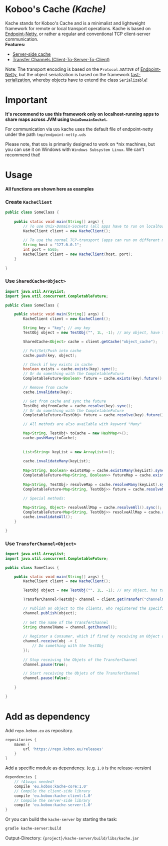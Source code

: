 # **Koboo's Cache** *(Kache)*

Kache stands for Koboo's Cache and is a minimalist and lightweight framework for remote or local transport operations. 
Kache is based on [Endpoint-Netty](https://github.com/Koboo/endpoint-netty), or rather a regular and conventional TCP client-server communication. 
<br>
**Features:**
* [Server-side cache](#use-sharedcacheobject)
* [Transfer Channels (Client-To-Server-To-Client)](#use-transferchannelobject)

Note: The transport encoding is based on the ``Protocol.NATIVE`` of [Endpoint-Netty](https://github.com/Koboo/endpoint-netty), 
but the object serialization is based on the framework [fast-serialization](https://github.com/RuedigerMoeller/fast-serialization), 
whereby objects have to extend the class ``Serializable``!

# Important

**It's recommend to use this framework only on localhost-running apps to share maps across JVM using `UnixDomainSocket`.**

For communication via `UDS` kache uses the default file of endpoint-netty under the path `tmp/endpoint-netty.uds`

Please note, that `UDS` is primarily designed to work on *nix machines, but you can use it on Windows with `Windows Subsystem Linux`. We can't recommend that!

# Usage
  
**All functions are shown here as examples**  

### Create ``KacheClient``
````java
public class SomeClass {
    
    public static void main(String[] args) {
        // To use Unix-Domain-Sockets (all apps have to run on localhost)
        KacheClient client = new KacheClient();
        
        // To use the normal TCP-transport (apps can run on different machines)
        String host = "127.0.0.1";
        int port = 6565;
        KacheClient client = new KacheClient(host, port);
    }
    
}
````

### Use ``SharedCache<Object>``
````java
import java.util.ArrayList;
import java.util.concurrent.CompletableFuture;

public class SomeClass {

    public static void main(String[] args) {
        KacheClient client = new KacheClient();

        String key = "key"; // any key
        TestObj object = new TestObj("", 1L, -1); // any object, have to extend Serializable 

        SharedCache<Object> cache = client.getCache("object_cache");

        // Put/Set/Push into cache
        cache.push(key, object);

        // Check if key exists in cache 
        boolean exists = cache.exists(key).sync();
        // Or do something with the CompletableFuture
        CompletableFuture<Boolean> future = cache.exists(key).future();

        // Remove from cache
        cache.invalidate(key);

        // Get from cache and sync the future
        TestObj objfromCache = cache.resolve(key).sync();
        // Or do something with the CompletableFuture
        CompletableFuture<TestObj> future = cache.resolve(key).future();

        // All methods are also available with keyword "Many"

        Map<String, TestObj> toCache = new HashMap<>();
        cache.pushMany(toCache);
        
        
        List<String> keyList = new ArrayList<>();
        
        cache.invalidateMany(keyList);
        
        Map<String, Boolean> existsMap = cache.existsMany(keyList).sync();
        CompletableFuture<Map<String, Boolean>> futureMap = cache.existsMany(keyList).future();
        
        Map<String, TestObj> resolveMap = cache.resolveMany(keyList).sync();
        CompletableFuture<Map<String, TestObj>> future = cache.resolveMany(keyList).future();
        
        // Special methods:

        Map<String, Object> resolveAllMap = cache.resolveAll().sync();
        CompletableFuture<Map<String, TestObj>> resolveAllMap = cache.resolveAll().future();
        cache.invalidateAll();
    }

}
````

### Use ``TransferChannel<Object>``
````java
import java.util.ArrayList;
import java.util.concurrent.CompletableFuture;

public class SomeClass {

    public static void main(String[] args) {
        KacheClient client = new KacheClient();

        TestObj object = new TestObj("", 1L, -1); // any object, has to extend Serializable 

        TransferChannel<TestObj> channel = client.getTransfer("channelName"); // any Channel-Name

        // Publish an object to the clients, who registered the specific TransferChannel 
        channel.publish(object);
        
        // Get the name of the TransferChannel 
        String channelName = channel.getChannel();
        
        // Register a Consumer, which if fired by receiving an Object on the TransferChannel
        channel.receive(obj -> {
            // Do something with the TestObj
        });
        
        // Stop receiving the Objets of the TransferChannel
        channel.pause(true);

        // Start receiving the Objets of the TransferChannel
        channel.pause(false);
        
    }

}
````

# Add as dependency 


Add `repo.koboo.eu` as repository.

```groovy
repositories {
    maven { 
        url 'https://repo.koboo.eu/releases' 
    }
}
```

Add a specific module as dependency. (e.g. `1.0` is the release-version)
```groovy
dependencies {
    // !Always needed!
    compile 'eu.koboo:kache-core:1.0'
    // Compile the client-side library
    compile 'eu.koboo:kache-client:1.0'
    // Compile the server-side library
    compile 'eu.koboo:kache-server:1.0'
}
```

Or you can build the ``kache-server`` by starting the task:
````bash
gradle kache-server:build
````

Output-Directory: ``{project}/kache-server/build/libs/kache.jar``
